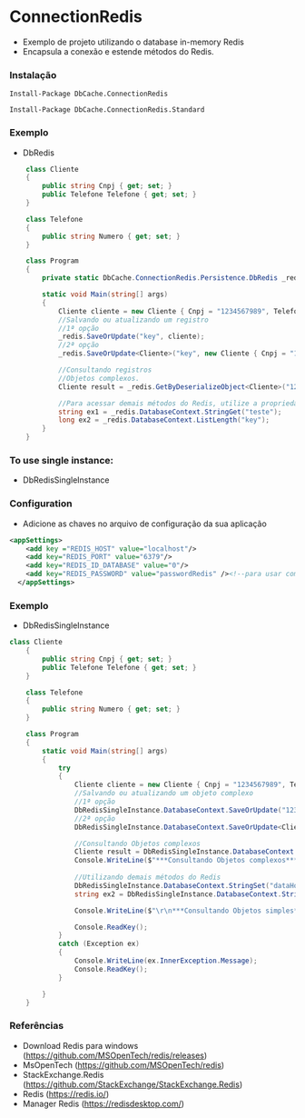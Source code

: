 # ConnectionRedis
- Exemplo de projeto utilizando o database in-memory Redis 
- Encapsula a conexão e estende métodos do Redis.
  
### Instalação
```
Install-Package DbCache.ConnectionRedis

Install-Package DbCache.ConnectionRedis.Standard
```
  
### Exemplo 
- DbRedis
```csharp
    class Cliente
    {
        public string Cnpj { get; set; }
        public Telefone Telefone { get; set; }
    }

    class Telefone
    {
        public string Numero { get; set; }
    }

    class Program
    {
        private static DbCache.ConnectionRedis.Persistence.DbRedis _redis = new DbCache.ConnectionRedis.Persistence.DbRedis("localhost", 6379, idDb: 1);

        static void Main(string[] args)
        {
            Cliente cliente = new Cliente { Cnpj = "1234567989", Telefone = new Telefone { Numero = "2199998878" } };
            //Salvando ou atualizando um registro
            //1ª opção
            _redis.SaveOrUpdate("key", cliente);
            //2ª opção
            _redis.SaveOrUpdate<Cliente>("key", new Cliente { Cnpj = "1234567989" });

            //Consultando registros
            //Objetos complexos. 
            Cliente result = _redis.GetByDeserializeObject<Cliente>("1234567989");

            //Para acessar demais métodos do Redis, utilize a propriedade DatabaseContext
            string ex1 = _redis.DatabaseContext.StringGet("teste");
            long ex2 = _redis.DatabaseContext.ListLength("key");
        }
    }
```

### To use single instance:
- DbRedisSingleInstance

### Configuration
- Adicione as chaves no arquivo de configuração da sua aplicação
```xml
<appSettings>
    <add key ="REDIS_HOST" value="localhost"/>
    <add key="REDIS_PORT" value="6379"/>
    <add key="REDIS_ID_DATABASE" value="0"/>
    <add key="REDIS_PASSWORD" value="passwordRedis" /><!--para usar com autenticação-->
  </appSettings>
```

### Exemplo 
- DbRedisSingleInstance
```csharp
class Cliente
    {
        public string Cnpj { get; set; }
        public Telefone Telefone { get; set; }
    }

    class Telefone
    {
        public string Numero { get; set; }
    }

    class Program
    {
        static void Main(string[] args)
        {
            try
            {
                Cliente cliente = new Cliente { Cnpj = "1234567989", Telefone = new Telefone { Numero = "2199998878" } };
                //Salvando ou atualizando um objeto complexo
                //1ª opção
                DbRedisSingleInstance.DatabaseContext.SaveOrUpdate("1234567989", cliente);
                //2ª opção
                DbRedisSingleInstance.DatabaseContext.SaveOrUpdate<Cliente>("010101010", new Cliente { Cnpj = "010101010", Telefone = new Telefone { Numero = "2122212123" } });

                //Consultando Objetos complexos
                Cliente result = DbRedisSingleInstance.DatabaseContext.GetByDeserializeObject<Cliente>("1234567989");
                Console.WriteLine($"***Consultando Objetos complexos*** \r\n Cnpj: {result.Cnpj} - Telefone: {result.Telefone.Numero}");
                
                //Utilizando demais métodos do Redis
                DbRedisSingleInstance.DatabaseContext.StringSet("dataHora", DateTime.Now.ToString("dd/MM/yyyy HH:mm:ss ffff"));
                string ex2 = DbRedisSingleInstance.DatabaseContext.StringGet("dataHora");

                Console.WriteLine($"\r\n***Consultando Objetos simples*** \r\n dataHora: {ex2}");

                Console.ReadKey();
            }
            catch (Exception ex)
            {
                Console.WriteLine(ex.InnerException.Message);
                Console.ReadKey();
            }

        }
    }
```

  
### Referências
- Download Redis para windows (https://github.com/MSOpenTech/redis/releases)
- MsOpenTech (https://github.com/MSOpenTech/redis)
- StackExchange.Redis (https://github.com/StackExchange/StackExchange.Redis)
- Redis (https://redis.io/)
- Manager Redis (https://redisdesktop.com/)
